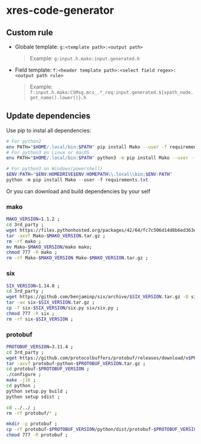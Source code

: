 # xres-code-generator

## Custom rule

* Globale template: ```g:<template path>:<output path>```
    > Example: ```g:input.h.mako:input.generated.h```

* Field template: ```f:<header template path>:<select field regex>:<output path rule>```
    > Example: ```f:input.h.mako:CSMsg.mcs_.*_req:input.generated.${xpath_node.get_name().lower()}.h```

## Update dependencies

Use pip to instal all dependencies:

```bash
# For python2
env PATH="$HOME/.local/bin:$PATH" pip install Mako --user -f requirements.txt
# For python3 on Linux or macOS
env PATH="$HOME/.local/bin:$PATH" python3 -m pip install Mako --user -f requirements.txt

```

```powershell
# For python3 on Windows(powershell)
$ENV:PATH="$ENV:HOMEDRIVE$ENV:HOMEPATH\\.local\\bin;$ENV:PATH"
python -m pip install Mako --user -f requirements.txt
```

Or you can download and build dependencies by your self

### mako

```bash
MAKO_VERSION=1.1.2 ;
cd 3rd_party ;
wget https://files.pythonhosted.org/packages/42/64/fc7c506d14d8b6ed363e7798ffec2dfe4ba21e14dda4cfab99f4430cba3a/Mako-$MAKO_VERSION.tar.gz ;
tar -axvf Mako-$MAKO_VERSION.tar.gz ;
rm -rf mako ;
mv Mako-$MAKO_VERSION/mako mako;
chmod 777 -R mako ;
rm -rf Mako-$MAKO_VERSION Mako-$MAKO_VERSION.tar.gz ;
```

### six

```bash
SIX_VERSION=1.14.0 ;
cd 3rd_party ;
wget https://github.com/benjaminp/six/archive/$SIX_VERSION.tar.gz -O six-$SIX_VERSION.tar.gz ;
tar -ax six-$SIX_VERSION.tar.gz ;
cp -f six-$SIX_VERSION/six.py six/six.py ;
chmod 777 -R six ;
rm -rf six-$SIX_VERSION ;
```

### protobuf

```bash
PROTOBUF_VERSION=3.11.4 ;
cd 3rd_party ;
wget https://github.com/protocolbuffers/protobuf/releases/download/v$PROTOBUF_VERSION/protobuf-python-$PROTOBUF_VERSION.tar.gz ;
tar -axvf protobuf-python-$PROTOBUF_VERSION.tar.gz ;
cd protobuf-$PROTOBUF_VERSION ;
./configure ;
make -j16 ;
cd python ;
python setup.py build ;
python setup sdist ;

cd ../../ ;
rm -rf protobuf/* ;

mkdir -p protobuf ;
cp -rf protobuf-$PROTOBUF_VERSION/python/dist/protobuf-$PROTOBUF_VERSION/* protobuf/ ;
chmod 777 -R protobuf ;

```
